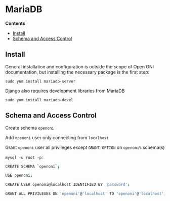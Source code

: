 # MariaDB

**Contents**

- [Install](#install)
- [Schema and Access Control](#schema-and-access-control)

## Install

General installation and configuration is outside the scope of Open ONI
documentation, but installing the necessary package is the first step:

`sudo yum install mariadb-server`

Django also requires development libraries from MariaDB

`sudo yum install mariadb-devel`


## Schema and Access Control

Create schema `openoni`

Add `openoni` user only connecting from `localhost`

Grant `openoni` user all privileges except `GRANT OPTION`
on `openoni%` schema(s)

`mysql -u root -p`:

```bash
CREATE SCHEMA `openoni`;

USE openoni;

CREATE USER openoni@localhost IDENTIFIED BY 'password';

GRANT ALL PRIVILEGES ON 'openoni'@'localhost' TO 'openoni'@'localhost';
```
